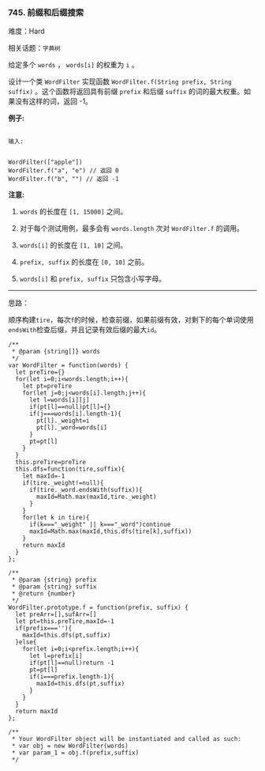 ### 745. 前缀和后缀搜索

难度：Hard

相关话题：`字典树`

给定多个 `words` ， `words[i]` 的权重为 `i` 。



设计一个类 `WordFilter` 实现函数 `WordFilter.f(String prefix, String suffix)` 。这个函数将返回具有前缀 `prefix` 和后缀 `suffix` 的词的最大权重。如果没有这样的词，返回 -1。



**例子:** 





```

输入:


WordFilter(["apple"])
WordFilter.f("a", "e") // 返回 0
WordFilter.f("b", "") // 返回 -1

```


**注意:** 




1.  `words` 的长度在 `[1, 15000]` 之间。

2. 对于每个测试用例，最多会有 `words.length` 次对 `WordFilter.f` 的调用。

3.  `words[i]` 的长度在 `[1, 10]` 之间。

4.  `prefix, suffix` 的长度在 `[0, 10]` 之前。

5.  `words[i]` 和 `prefix, suffix` 只包含小写字母。






-----

思路：

顺序构建`tire`，每次`f`的时候，检查前缀，如果前缀有效，对剩下的每个单词使用`endsWith`检查后缀，并且记录有效后缀的最大`id`。


```
/**
 * @param {string[]} words
 */
var WordFilter = function(words) {
  let preTire={}
  for(let i=0;i<words.length;i++){
    let pt=preTire
    for(let j=0;j<words[i].length;j++){
      let l=words[i][j]
      if(pt[l]==null)pt[l]={}
      if(j===words[i].length-1){
        pt[l]._weight=i
        pt[l]._word=words[i]
      }
      pt=pt[l]
    } 
  }
  this.preTire=preTire
  this.dfs=function(tire,suffix){
    let maxId=-1
    if(tire._weight!=null){
      if(tire._word.endsWith(suffix)){
        maxId=Math.max(maxId,tire._weight)
      }
    }
    for(let k in tire){
      if(k==="_weight" || k==="_word")continue
      maxId=Math.max(maxId,this.dfs(tire[k],suffix))
    }
    return maxId
  }
};

/** 
 * @param {string} prefix 
 * @param {string} suffix
 * @return {number}
 */
WordFilter.prototype.f = function(prefix, suffix) {
  let preArr=[],sufArr=[]
  let pt=this.preTire,maxId=-1
  if(prefix===''){
    maxId=this.dfs(pt,suffix)
  }else{
    for(let i=0;i<prefix.length;i++){
      let l=prefix[i]
      if(pt[l]==null)return -1
      pt=pt[l]
      if(i===prefix.length-1){
        maxId=this.dfs(pt,suffix)
      }
    }    
  }
  return maxId
};

/** 
 * Your WordFilter object will be instantiated and called as such:
 * var obj = new WordFilter(words)
 * var param_1 = obj.f(prefix,suffix)
 */



```

